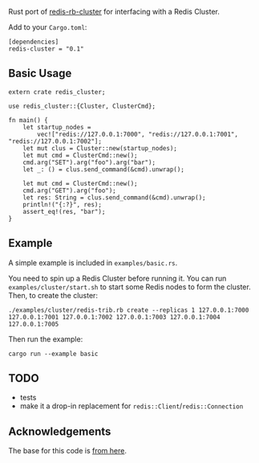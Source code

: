 Rust port of [redis-rb-cluster](https://github.com/antirez/redis-rb-cluster/blob/master/cluster.rb) for interfacing with a Redis Cluster.

Add to your `Cargo.toml`:

    [dependencies]
    redis-cluster = "0.1"

## Basic Usage

    extern crate redis_cluster;

    use redis_cluster::{Cluster, ClusterCmd};

    fn main() {
        let startup_nodes =
            vec!["redis://127.0.0.1:7000", "redis://127.0.0.1:7001", "redis://127.0.0.1:7002"];
        let mut clus = Cluster::new(startup_nodes);
        let mut cmd = ClusterCmd::new();
        cmd.arg("SET").arg("foo").arg("bar");
        let _: () = clus.send_command(&cmd).unwrap();

        let mut cmd = ClusterCmd::new();
        cmd.arg("GET").arg("foo");
        let res: String = clus.send_command(&cmd).unwrap();
        println!("{:?}", res);
        assert_eq!(res, "bar");
    }

## Example

A simple example is included in `examples/basic.rs`.

You need to spin up a Redis Cluster before running it. You can run `examples/cluster/start.sh` to start some Redis nodes to form the cluster. Then, to create the cluster:

    ./examples/cluster/redis-trib.rb create --replicas 1 127.0.0.1:7000 127.0.0.1:7001 127.0.0.1:7002 127.0.0.1:7003 127.0.0.1:7004 127.0.0.1:7005

Then run the example:

    cargo run --example basic

## TODO

- tests
- make it a drop-in replacement for `redis::Client`/`redis::Connection`

## Acknowledgements

The base for this code is [from here](https://github.com/tickbh/td_rredis).